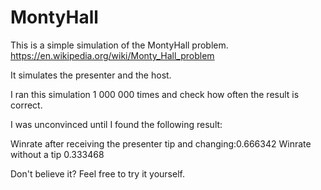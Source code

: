 # MontyHall

This is a simple simulation of the MontyHall problem. 
https://en.wikipedia.org/wiki/Monty_Hall_problem

It simulates the presenter and the host. 

I ran this simulation 1 000 000 times and check how often the result is correct. 

I was unconvinced until I found the following result: 

Winrate after receiving the presenter tip and changing:0.666342
Winrate without a tip 0.333468

Don't believe it? Feel free to try it yourself.
